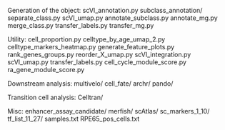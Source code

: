 Generation of the object:
scVI_annotation.py
subclass_annotation/
  separate_class.py
  scVI_umap.py
  annotate_subclass.py
  annotate_mg.py
  merge_class.py
  transfer_labels.py
  transfer_mg.py

Utility:
cell_proportion.py
celltype_by_age_umap_2.py
celltype_markers_heatmap.py
generate_feature_plots.py
rank_genes_groups.py
reorder_X_umap.py
scVI_integration.py
scVI_umap.py
transfer_labels.py
cell_cycle_module_score.py
ra_gene_module_score.py

Downstream analysis:
multivelo/
cell_fate/
archr/
pando/

Transition cell analysis:
Celltran/

Misc:
enhancer_assay_candidate/
merfish/
scAtlas/
sc_markers_1_10/
tf_list_11_27/
samples.txt
RPE65_pos_cells.txt

